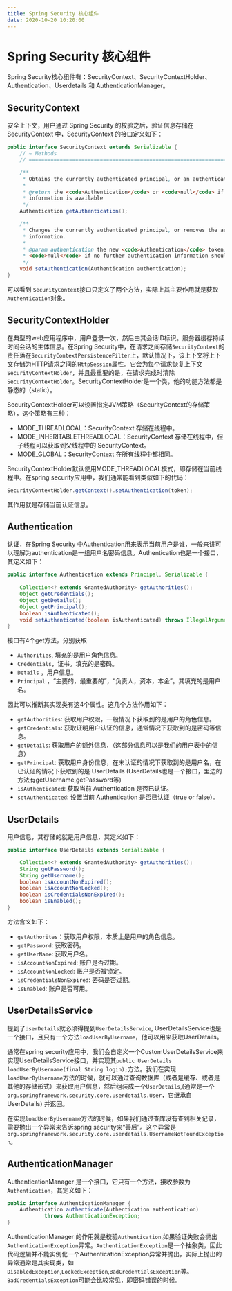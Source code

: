 ```yaml
---
title: Spring Security 核心组件
date: 2020-10-20 10:20:00
---
```


# Spring Security 核心组件

Spring Security核心组件有：SecurityContext、SecurityContextHolder、Authentication、Userdetails 和 AuthenticationManager。

## SecurityContext

安全上下文，用户通过 Spring Security 的校验之后，验证信息存储在SecurityContext 中，SecurityContext 的接口定义如下：

```java
public interface SecurityContext extends Serializable {
	// ~ Methods
	// ========================================================================

	/**
	 * Obtains the currently authenticated principal, or an authentication request token.
	 *
	 * @return the <code>Authentication</code> or <code>null</code> if no authentication
	 * information is available
	 */
	Authentication getAuthentication();

	/**
	 * Changes the currently authenticated principal, or removes the authentication
	 * information.
	 *
	 * @param authentication the new <code>Authentication</code> token, or
	 * <code>null</code> if no further authentication information should be stored
	 */
	void setAuthentication(Authentication authentication);
}
```

可以看到 `SecurityContext`接口只定义了两个方法，实际上其主要作用就是获取 `Authentication`对象。

## SecurityContextHolder

在典型的web应用程序中，用户登录一次，然后由其会话ID标识。服务器缓存持续时间会话的主体信息。在Spring Security中，在请求之间存储`SecurityContext`的责任落在`SecurityContextPersistenceFilter`上，默认情况下，该上下文将上下文存储为HTTP请求之间的`HttpSession`属性。它会为每个请求恢复上下文`SecurityContextHolder`，并且最重要的是，在请求完成时清除`SecurityContextHolder`。SecurityContextHolder是一个类，他的功能方法都是静态的（static）。

SecurityContextHolder可以设置指定JVM策略（SecurityContext的存储策略），这个策略有三种：

- MODE_THREADLOCAL：SecurityContext 存储在线程中。
- MODE_INHERITABLETHREADLOCAL：SecurityContext 存储在线程中，但子线程可以获取到父线程中的 SecurityContext。
- MODE_GLOBAL：SecurityContext 在所有线程中都相同。

SecurityContextHolder默认使用MODE_THREADLOCAL模式，即存储在当前线程中。在spring security应用中，我们通常能看到类似如下的代码：

```java
SecurityContextHolder.getContext().setAuthentication(token);
```

其作用就是存储当前认证信息。

## Authentication

认证，在Spring Security 中Authentication用来表示当前用户是谁，一般来讲可以理解为authentication是一组用户名密码信息。Authentication也是一个接口，其定义如下：

```java
public interface Authentication extends Principal, Serializable {
 
	Collection<? extends GrantedAuthority> getAuthorities();
	Object getCredentials();
	Object getDetails();
	Object getPrincipal();
	boolean isAuthenticated();
	void setAuthenticated(boolean isAuthenticated) throws IllegalArgumentException;
}
```

接口有4个get方法，分别获取

- `Authorities`, 填充的是用户角色信息。
- `Credentials`，证书。填充的是密码。
- `Details` ，用户信息。
- `Principal` ，“主要的，最重要的”，“负责人，资本，本金”。其填充的是用户名。

因此可以推断其实现类有这4个属性。这几个方法作用如下：

- `getAuthorities`: 获取用户权限，一般情况下获取到的是用户的角色信息。
- `getCredentials`: 获取证明用户认证的信息，通常情况下获取到的是密码等信息。
- `getDetails`: 获取用户的额外信息，（这部分信息可以是我们的用户表中的信息）
- `getPrincipal`: 获取用户身份信息，在未认证的情况下获取到的是用户名，在已认证的情况下获取到的是 UserDetails (UserDetails也是一个接口，里边的方法有getUsername,getPassword等)
- `isAuthenticated`: 获取当前 Authentication 是否已认证。
- `setAuthenticated`: 设置当前 Authentication 是否已认证（true or false）。

## UserDetails

用户信息，其存储的就是用户信息，其定义如下：

```java
public interface UserDetails extends Serializable {

	Collection<? extends GrantedAuthority> getAuthorities();
	String getPassword();
	String getUsername();
	boolean isAccountNonExpired();
	boolean isAccountNonLocked();
	boolean isCredentialsNonExpired();
	boolean isEnabled();
}
```

方法含义如下：

- `getAuthorites`：获取用户权限，本质上是用户的角色信息。
- `getPassword`: 获取密码。
- `getUserName`: 获取用户名。
- `isAccountNonExpired`: 账户是否过期。
- `isAccountNonLocked`: 账户是否被锁定。
- `isCredentialsNonExpired`: 密码是否过期。
- `isEnabled`: 账户是否可用。

## UserDetailsService

提到了`UserDetails`就必须得提到`UserDetailsService`, UserDetailsService也是一个接口，且只有一个方法`loadUserByUsername`，他可以用来获取UserDetails。

通常在spring security应用中，我们会自定义一个CustomUserDetailsService来实现UserDetailsService接口，并实现其`public UserDetails loadUserByUsername(final String login);`方法。我们在实现`loadUserByUsername`方法的时候，就可以通过查询数据库（或者是缓存、或者是其他的存储形式）来获取用户信息，然后组装成一个`UserDetails`,(通常是一个`org.springframework.security.core.userdetails.User`，它继承自UserDetails) 并返回。

在实现`loadUserByUsername`方法的时候，如果我们通过查库没有查到相关记录，需要抛出一个异常来告诉spring security来“善后”。这个异常是`org.springframework.security.core.userdetails.UsernameNotFoundException`。

## AuthenticationManager

AuthenticationManager 是一个接口，它只有一个方法，接收参数为`Authentication`，其定义如下：

```java
public interface AuthenticationManager {
    Authentication authenticate(Authentication authentication)
			throws AuthenticationException;
}
```

AuthenticationManager 的作用就是校验`Authentication`,如果验证失败会抛出`AuthenticationException`异常。`AuthenticationException`是一个抽象类，因此代码逻辑并不能实例化一个AuthenticationException异常并抛出，实际上抛出的异常通常是其实现类，如`DisabledException`,`LockedException`,`BadCredentialsException`等。`BadCredentialsException`可能会比较常见，即密码错误的时候。